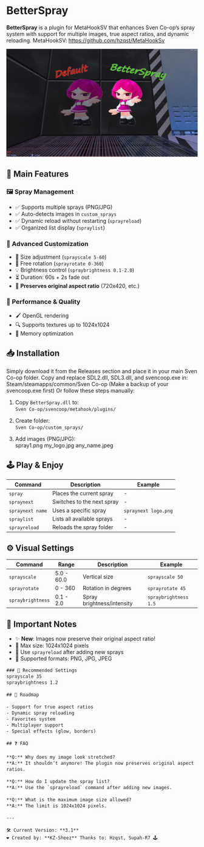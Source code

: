 # BetterSpray

**BetterSpray** is a plugin for MetaHookSV that enhances Sven Co-op’s spray system with support for multiple images, true aspect ratios, and dynamic reloading.
MetaHookSV: https://github.com/hzqst/MetaHookSv

![BetterSpray Preview](https://raw.githubusercontent.com/KazamiiSC/BetterSpray---Sven-Co-op/refs/heads/main/preview/20250416020128_1.jpg)

## 🌟 Main Features

### 🖼️ Spray Management
- ✅ Supports multiple sprays (PNG/JPG)
- ✅ Auto-detects images in `custom_sprays`
- ✅ Dynamic reload without restarting (`sprayreload`)
- ✅ Organized list display (`spraylist`)

### 🎨 Advanced Customization
- 🔧 Size adjustment (`sprayscale 5-60`)
- 🔄 Free rotation (`sprayrotate 0-360`)
- 💡 Brightness control (`spraybrightness 0.1-2.0`)
- ⏳ Duration: 60s + 2s fade out
- 📐 **Preserves original aspect ratio** (720x420, etc.)

### 🚀 Performance & Quality
- 🖌️ OpenGL rendering
- 🔍 Supports textures up to 1024x1024
- 💾 Memory optimization

## 📥 Installation

Simply download it from the Releases section and place it in your main Sven Co-op folder.
Copy and replace SDL2.dll, SDL3.dll, and svencoop.exe in:
Steam/steamapps/common/Sven Co-op
(Make a backup of your svencoop.exe first)
Or follow these steps manually:

1. Copy `BetterSpray.dll` to:  
   `Sven Co-op/svencoop/metahook/plugins/`

2. Create folder:  
   `Sven Co-op/custom_sprays/`

3. Add images (PNG/JPG):  
spray1.png
my_logo.jpg
any_name.jpeg


## 🕹️ Play & Enjoy

| Command              | Description                          | Example               |
|----------------------|--------------------------------------|-----------------------|
| `spray`              | Places the current spray             | -                     |
| `spraynext`          | Switches to the next spray           | -                     |
| `spraynext name`     | Uses a specific spray                | `spraynext logo.png`  |
| `spraylist`          | Lists all available sprays           | -                     |
| `sprayreload`        | Reloads the spray folder             | -                     |

## ⚙️ Visual Settings

| Command              | Range       | Description               | Example              |
|----------------------|-------------|---------------------------|----------------------|
| `sprayscale`         | 5.0 - 60.0  | Vertical size             | `sprayscale 50`      |
| `sprayrotate`        | 0 - 360     | Rotation in degrees       | `sprayrotate 45`     |
| `spraybrightness`    | 0.1 - 2.0   | Spray brightness/intensity| `spraybrightness 1.5`|

## 📌 Important Notes

- ✨ **New**: Images now preserve their original aspect ratio!
- 📏 Max size: 1024x1024 pixels
- 🔄 Use `sprayreload` after adding new sprays
- 🎨 Supported formats: PNG, JPG, JPEG

```plaintext
### 🎯 Recommended Settings
sprayscale 35
spraybrightness 1.2

## 🚀 Roadmap

- Support for true aspect ratios  
- Dynamic spray reloading  
- Favorites system  
- Multiplayer support  
- Special effects (glow, borders)

## ❓ FAQ

**Q:** Why does my image look stretched?  
**A:** It shouldn’t anymore! The plugin now preserves original aspect ratios.

**Q:** How do I update the spray list?  
**A:** Use the `sprayreload` command after adding new images.

**Q:** What is the maximum image size allowed?  
**A:** The limit is 1024x1024 pixels.

---

🛠 Current Version: **3.1**  
❤️ Created by: **KZ-Sheez** Thanks to: Hzqst, Supah-R7 🕹️
